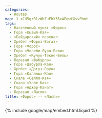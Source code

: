 ```yaml
---
categories:
  - Routes
map: 1_xCU5grRlzWbZuFhX35xAFqwfXsvPbmt
tags:
  - Населенный пункт «Форос»
  - Гора «Кызыл-Кая»
  - «Байдарский» перевал
  - Хребет «Фороз-Богаз»
  - Гора «Форос»
  - Гора «Челеби-Яурн-Бели»
  - Хребет «Кучук-Текне-Бель»
  - Перевал «Шабурла»
  - Гора «Шабурла-Кая»
  - Хребет «Догуз-Орун»
  - Гора «Каланых-Кая»
  - Скала «Селля-Кая»
  - Скала «Улле-Кая»
  - Гора «Аджер-Канат»
  - Перевал «Ласпи»
title: «Форос» -- «Ласпи»
---
```


{% include google/map/embed.html.liquid %}
